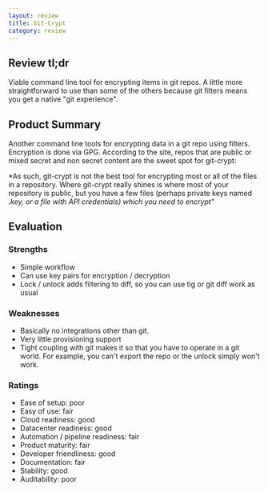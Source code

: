 ```yaml
---
layout: review
title: Git-Crypt
category: review
---
```

## Review tl;dr
Viable command line tool for encrypting items in git repos. A little more straightforward to use than some of the others because git filters means you get a native "git experience".

## Product Summary
Another command line tools for encrypting data in a git repo using filters. Encryption is done via GPG. According to the site, repos that are public or mixed secret and non secret content are the sweet spot for git-crypt:

*As such, git-crypt is not the best tool for encrypting most or all of the files in a repository. Where git-crypt really shines is where most of your repository is public, but you have a few files (perhaps private keys named *.key, or a file with API credentials) which you need to encrypt"*

## Evaluation

### Strengths
- Simple workflow
- Can use key pairs for encryption / decryption
- Lock / unlock adds filtering to diff, so you can use tig or git diff work as usual

### Weaknesses
- Basically no integrations other than git.
- Very little provisioning support
- Tight coupling with git makes it so that you have to operate in a git world. For example, you can't export the repo or the unlock simply won't work.

### Ratings
- Ease of setup: poor
- Easy of use: fair
- Cloud readiness: good
- Datacenter readiness: good
- Automation / pipeline readiness: fair
- Product maturity: fair
- Developer friendliness: good
- Documentation: fair
- Stability: good
- Auditability: poor
